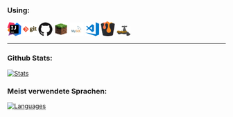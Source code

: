 ### Using:

[![IntelliJ IDEA](https://raw.githubusercontent.com/booky10/booky10/master/img/idea.png)](https://www.jetbrains.com/idea/)
[![Git](https://raw.githubusercontent.com/booky10/booky10/master/img/git.png)](https://git-scm.com/)
[![GitHub](https://raw.githubusercontent.com/booky10/booky10/master/img/github.png)](https://github.com/)
[![Minecraft](https://raw.githubusercontent.com/booky10/booky10/master/img/grass.png)](https://minecraft.net/)
[![MySQL](https://raw.githubusercontent.com/booky10/booky10/master/img/mysql.png)](https://www.mysql.com/)
[![VisualStudio Code](https://raw.githubusercontent.com/booky10/booky10/master/img/visual-studio-code.png)](https://code.visualstudio.com/)
[![Bukkit](https://raw.githubusercontent.com/booky10/booky10/master/img/bukkit.png)](https://getbukkit.org/)
[![SpigotMC](https://raw.githubusercontent.com/booky10/booky10/master/img/spigot.png)](https://spigotmc.org/)

---

### Github Stats:

[![Stats](https://github-readme-stats.codestackr.vercel.app/api?username=booky10&show_icons=true&hide_border=true&hide_title=true&include_all_commits=true&count_private=true)](https://github.com/booky10/)

### Meist verwendete Sprachen:

[![Languages](https://github-readme-stats.vercel.app/api/top-langs/?username=booky10&hide_title=true)](https://github.com/booky10/)
